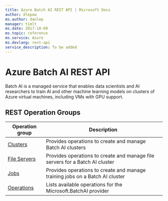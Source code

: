 ```yaml
---
title: Azure Batch AI REST API | Microsoft Docs
author: dlepow
ms.author: danlep
manager: timlt
ms.date: 2017-10-09
ms.topic: reference
ms.service: Azure
ms.devlang: rest-api
service_description: To be added
---
```


# Azure Batch AI REST API

Batch AI is a managed service that enables data scientists and AI researchers to train AI and other machine learning models on clusters of Azure virtual machines, including VMs with GPU support.

## REST Operation Groups 

| Operation group | Description                                                        |
|-----------------|--------------------------------------------------------------------|
| [Clusters](/rest/api/batchai/clusters) | Provides operations to create and manage Batch AI clusters |
| [File Servers](/rest/api/batchai/fileservers) | Provides operations to create and manage file servers for a Batch AI cluster | 
| [Jobs](/rest/api/batchai/jobs) | Provides operations to create and manage training jobs on a Batch AI cluster  |
| [Operations](/rest/api/batchai/operations) | Lists available operations for the Microsoft.BatchAI provider |


